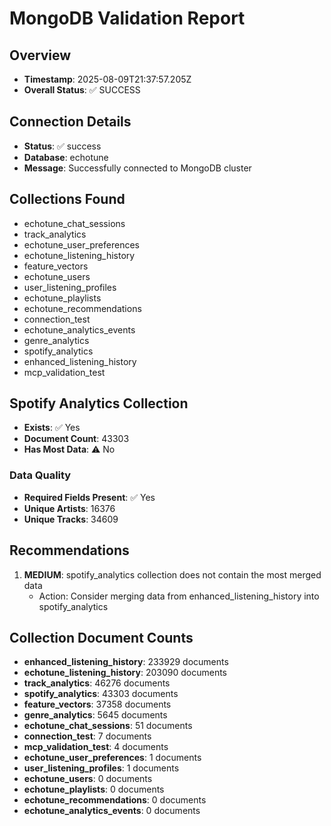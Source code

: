# MongoDB Validation Report

## Overview
- **Timestamp**: 2025-08-09T21:37:57.205Z
- **Overall Status**: ✅ SUCCESS

## Connection Details
- **Status**: ✅ success
- **Database**: echotune
- **Message**: Successfully connected to MongoDB cluster

## Collections Found
- echotune_chat_sessions
- track_analytics
- echotune_user_preferences
- echotune_listening_history
- feature_vectors
- echotune_users
- user_listening_profiles
- echotune_playlists
- echotune_recommendations
- connection_test
- echotune_analytics_events
- genre_analytics
- spotify_analytics
- enhanced_listening_history
- mcp_validation_test

## Spotify Analytics Collection
- **Exists**: ✅ Yes
- **Document Count**: 43303
- **Has Most Data**: ⚠️ No

### Data Quality

- **Required Fields Present**: ✅ Yes
- **Unique Artists**: 16376
- **Unique Tracks**: 34609


## Recommendations
1. **MEDIUM**: spotify_analytics collection does not contain the most merged data
   - Action: Consider merging data from enhanced_listening_history into spotify_analytics

## Collection Document Counts
- **enhanced_listening_history**: 233929 documents
- **echotune_listening_history**: 203090 documents
- **track_analytics**: 46276 documents
- **spotify_analytics**: 43303 documents
- **feature_vectors**: 37358 documents
- **genre_analytics**: 5645 documents
- **echotune_chat_sessions**: 51 documents
- **connection_test**: 7 documents
- **mcp_validation_test**: 4 documents
- **echotune_user_preferences**: 1 documents
- **user_listening_profiles**: 1 documents
- **echotune_users**: 0 documents
- **echotune_playlists**: 0 documents
- **echotune_recommendations**: 0 documents
- **echotune_analytics_events**: 0 documents
